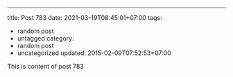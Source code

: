 ---
title: Post 783
date: 2021-03-19T08:45:01+07:00
tags:
  - random post
  - untagged
category:
  - random post
  - uncategorized
updated: 2015-02-09T07:52:53+07:00

This is content of post 783